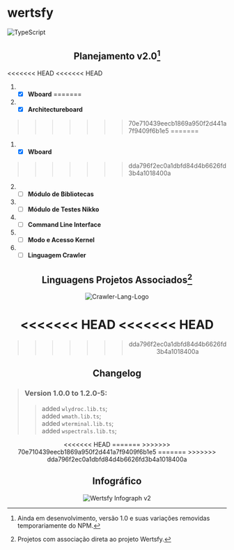 # wertsfy

![TypeScript](https://img.shields.io/badge/typescript-steelblue.svg?style=for-the-badge&logo=typescript&logoColor=white)


<div align="center"> 

## Planejamento v2.0[^1]

</div>

<<<<<<< HEAD
<<<<<<< HEAD
1. - [x] **Wboard**
=======
1. - [x] **Architectureboard**
>>>>>>> 70e710439eecb1869a950f2d441a7f9409f6b1e5
=======
1. - [x] **Wboard**
>>>>>>> dda796f2ec0a1dbfd84d4b6626fd3b4a1018400a
2. - [ ] **Módulo de Bibliotecas**
3. - [ ] **Módulo de Testes Nikko**
4. - [ ] **Command Line Interface**
5. - [ ] **Modo e Acesso Kernel**
6. - [ ] **Linguagem Crawler**

<div align="center"> 

## Linguagens Projetos Associados[^2]

![Crawler-Lang-Logo](https://user-images.githubusercontent.com/59739253/187043188-e4a3415c-abca-47b1-bcbf-6227339b3339.png)

<<<<<<< HEAD
<<<<<<< HEAD
=======
>>>>>>> dda796f2ec0a1dbfd84d4b6626fd3b4a1018400a
</div>

<div align="center"> 

## Changelog

<div align="left">

> ### Version 1.0.0 to 1.2.0-5:
>
>> added ``wlydroc.lib.ts``;<br>
>> added ``wmath.lib.ts``;<br>
>> added ``wterminal.lib.ts``;<br>
>> added ``wspectrals.lib.ts``;

</div>
<<<<<<< HEAD
=======
>>>>>>> 70e710439eecb1869a950f2d441a7f9409f6b1e5
=======
>>>>>>> dda796f2ec0a1dbfd84d4b6626fd3b4a1018400a

</div>

<div align="center"> 

## Infográfico 

![Wertsfy Infograph v2](https://user-images.githubusercontent.com/59739253/186742979-e1fdc516-dcbd-4a41-afa9-4b3f09bed2d1.png)

</div>

[^1]: Ainda em desenvolvimento, versão 1.0 e suas variações removidas temporariamente do NPM.

[^2]: Projetos com associação direta ao projeto Wertsfy.
